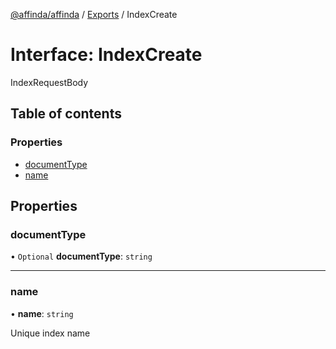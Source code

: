 [@affinda/affinda](../README.md) / [Exports](../modules.md) / IndexCreate

# Interface: IndexCreate

IndexRequestBody

## Table of contents

### Properties

- [documentType](IndexCreate.md#documenttype)
- [name](IndexCreate.md#name)

## Properties

### documentType

• `Optional` **documentType**: `string`

___

### name

• **name**: `string`

Unique index name
